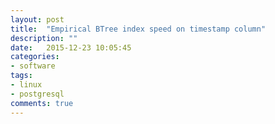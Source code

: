 ```yaml
---
layout: post
title:  "Empirical BTree index speed on timestamp column"
description: ""
date:   2015-12-23 10:05:45
categories:
- software
tags:
- linux
- postgresql
comments: true
---
```


